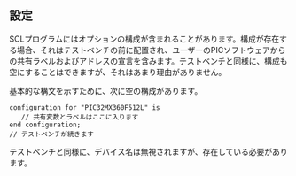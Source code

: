 ## 設定
SCLプログラムにはオプションの構成が含まれることがあります。構成が存在する場合、それはテストベンチの前に配置され、ユーザーのPICソフトウェアからの共有ラベルおよびアドレスの宣言を含みます。テストベンチと同様に、構成も空にすることはできますが、それはあまり理由がありません。

基本的な構文を示すために、次に空の構成があります。

```scl
configuration for "PIC32MX360F512L" is
   // 共有変数とラベルはここに入ります
end configuration;
// テストベンチが続きます
```

テストベンチと同様に、デバイス名は無視されますが、存在している必要があります。